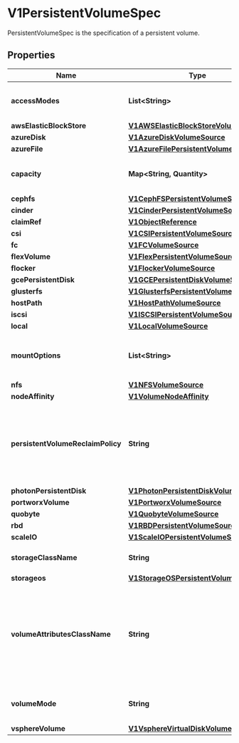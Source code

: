

# V1PersistentVolumeSpec

PersistentVolumeSpec is the specification of a persistent volume.

## Properties

| Name | Type | Description | Notes |
|------------ | ------------- | ------------- | -------------|
|**accessModes** | **List&lt;String&gt;** | accessModes contains all ways the volume can be mounted. More info: https://kubernetes.io/docs/concepts/storage/persistent-volumes#access-modes |  [optional] |
|**awsElasticBlockStore** | [**V1AWSElasticBlockStoreVolumeSource**](V1AWSElasticBlockStoreVolumeSource.md) |  |  [optional] |
|**azureDisk** | [**V1AzureDiskVolumeSource**](V1AzureDiskVolumeSource.md) |  |  [optional] |
|**azureFile** | [**V1AzureFilePersistentVolumeSource**](V1AzureFilePersistentVolumeSource.md) |  |  [optional] |
|**capacity** | **Map&lt;String, Quantity&gt;** | capacity is the description of the persistent volume&#39;s resources and capacity. More info: https://kubernetes.io/docs/concepts/storage/persistent-volumes#capacity |  [optional] |
|**cephfs** | [**V1CephFSPersistentVolumeSource**](V1CephFSPersistentVolumeSource.md) |  |  [optional] |
|**cinder** | [**V1CinderPersistentVolumeSource**](V1CinderPersistentVolumeSource.md) |  |  [optional] |
|**claimRef** | [**V1ObjectReference**](V1ObjectReference.md) |  |  [optional] |
|**csi** | [**V1CSIPersistentVolumeSource**](V1CSIPersistentVolumeSource.md) |  |  [optional] |
|**fc** | [**V1FCVolumeSource**](V1FCVolumeSource.md) |  |  [optional] |
|**flexVolume** | [**V1FlexPersistentVolumeSource**](V1FlexPersistentVolumeSource.md) |  |  [optional] |
|**flocker** | [**V1FlockerVolumeSource**](V1FlockerVolumeSource.md) |  |  [optional] |
|**gcePersistentDisk** | [**V1GCEPersistentDiskVolumeSource**](V1GCEPersistentDiskVolumeSource.md) |  |  [optional] |
|**glusterfs** | [**V1GlusterfsPersistentVolumeSource**](V1GlusterfsPersistentVolumeSource.md) |  |  [optional] |
|**hostPath** | [**V1HostPathVolumeSource**](V1HostPathVolumeSource.md) |  |  [optional] |
|**iscsi** | [**V1ISCSIPersistentVolumeSource**](V1ISCSIPersistentVolumeSource.md) |  |  [optional] |
|**local** | [**V1LocalVolumeSource**](V1LocalVolumeSource.md) |  |  [optional] |
|**mountOptions** | **List&lt;String&gt;** | mountOptions is the list of mount options, e.g. [\&quot;ro\&quot;, \&quot;soft\&quot;]. Not validated - mount will simply fail if one is invalid. More info: https://kubernetes.io/docs/concepts/storage/persistent-volumes/#mount-options |  [optional] |
|**nfs** | [**V1NFSVolumeSource**](V1NFSVolumeSource.md) |  |  [optional] |
|**nodeAffinity** | [**V1VolumeNodeAffinity**](V1VolumeNodeAffinity.md) |  |  [optional] |
|**persistentVolumeReclaimPolicy** | **String** | persistentVolumeReclaimPolicy defines what happens to a persistent volume when released from its claim. Valid options are Retain (default for manually created PersistentVolumes), Delete (default for dynamically provisioned PersistentVolumes), and Recycle (deprecated). Recycle must be supported by the volume plugin underlying this PersistentVolume. More info: https://kubernetes.io/docs/concepts/storage/persistent-volumes#reclaiming |  [optional] |
|**photonPersistentDisk** | [**V1PhotonPersistentDiskVolumeSource**](V1PhotonPersistentDiskVolumeSource.md) |  |  [optional] |
|**portworxVolume** | [**V1PortworxVolumeSource**](V1PortworxVolumeSource.md) |  |  [optional] |
|**quobyte** | [**V1QuobyteVolumeSource**](V1QuobyteVolumeSource.md) |  |  [optional] |
|**rbd** | [**V1RBDPersistentVolumeSource**](V1RBDPersistentVolumeSource.md) |  |  [optional] |
|**scaleIO** | [**V1ScaleIOPersistentVolumeSource**](V1ScaleIOPersistentVolumeSource.md) |  |  [optional] |
|**storageClassName** | **String** | storageClassName is the name of StorageClass to which this persistent volume belongs. Empty value means that this volume does not belong to any StorageClass. |  [optional] |
|**storageos** | [**V1StorageOSPersistentVolumeSource**](V1StorageOSPersistentVolumeSource.md) |  |  [optional] |
|**volumeAttributesClassName** | **String** | Name of VolumeAttributesClass to which this persistent volume belongs. Empty value is not allowed. When this field is not set, it indicates that this volume does not belong to any VolumeAttributesClass. This field is mutable and can be changed by the CSI driver after a volume has been updated successfully to a new class. For an unbound PersistentVolume, the volumeAttributesClassName will be matched with unbound PersistentVolumeClaims during the binding process. This is an alpha field and requires enabling VolumeAttributesClass feature. |  [optional] |
|**volumeMode** | **String** | volumeMode defines if a volume is intended to be used with a formatted filesystem or to remain in raw block state. Value of Filesystem is implied when not included in spec. |  [optional] |
|**vsphereVolume** | [**V1VsphereVirtualDiskVolumeSource**](V1VsphereVirtualDiskVolumeSource.md) |  |  [optional] |



